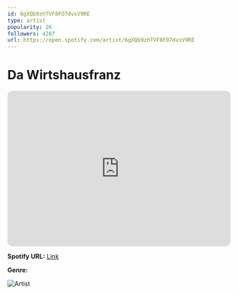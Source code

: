 ```yaml
---
id: 6gXQb9zhTVF8FO7dvsV9RE
type: artist
popularity: 26
followers: 4287
url: https://open.spotify.com/artist/6gXQb9zhTVF8FO7dvsV9RE
---
```

# Da Wirtshausfranz

<iframe style="border-radius:12px" src="https://open.spotify.com/embed/artist/6gXQb9zhTVF8FO7dvsV9RE" width="100%" height="352" frameBorder="0" allowfullscreen="" allow="autoplay; clipboard-write; encrypted-media; fullscreen; picture-in-picture" loading="lazy"></iframe>

**Spotify URL:** [Link](https://open.spotify.com/artist/6gXQb9zhTVF8FO7dvsV9RE)

**Genre:** 

![Artist](https://i.scdn.co/image/ab67616d0000b273046be3d6897857b109289385)
